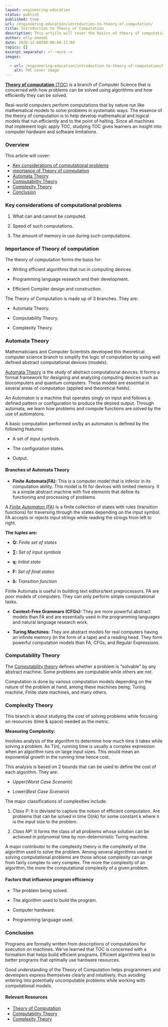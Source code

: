 ```yaml
---
layout: engineering-education
status: publish
published: true
url: /engineering-education/introduction-to-theory-of-computation/
title: Introduction to Theory of Computation
description: This article will cover the basics of theory of computation and its role in efficiency of computers.
author: elly-omondi
date: 2020-12-08T00:00:00-11:00
topics: []
excerpt_separator: <!--more-->
images:

  - url: /engineering-education/introduction-to-theory-of-computation/hero.jpg
    alt: TOC cover image 
---
```

[**Theory of computation** (TOC)](https://en.wikipedia.org/wiki/Theory_of_computation) is a branch of Computer Science that is concerned with how problems can be solved using algorithms and how efficiently they can be solved.
<!--more-->

Real-world computers perform computations that by nature run like mathematical models to solve problems in systematic ways. The essence of the theory of computation is to help develop mathematical and logical models that run efficiently and to the point of halting. Since all machines that implement logic apply TOC, studying TOC gives learners an insight into computer hardware and software limitations.

### Overview
This article will cover:
- [Key considerations of computational problems](#Key-considerations-of-computational-problems)
- [mportance of Theory of computation](#Importance-of-Theory-of-computation)
- [Automata Theory](#Automata-Theory)
- [Computability Theory](#Computability-Theory)
- [Complexity Theory](#Complexity-Theory)
- [Conclusion](#Conclusion)

### Key considerations of computational problems

1. What can and cannot be computed.

2. Speed of such computations.

3. The amount of memory in use during such computations.

### Importance of Theory of computation
The theory of computation forms the basis for:

* Writing efficient algorithms that run in computing devices.

* Programming language research and their development.

* Efficient Compiler design and construction.

The Theory of Computation is made up of 3 branches. They are:

- Automata Theory.

- Computability Theory.

- Complexity Theory.

### Automata Theory
Mathematicians and Computer Scientists developed this theoretical computer science branch to simplify the logic of computation by using well defined abstract computational devices (models).

[Automata Theory](https://en.wikipedia.org/wiki/Automata_theory) is the study of abstract computational devices. It forms a formal framework for designing and analyzing computing devices such as biocomputers and quantum computers. These models are essential in several areas of computation (applied and theoretical fields). 

An Automaton is a machine that operates singly on input and follows a defined pattern or configuration to produce the desired output. Through automata, we learn how problems and compute functions are solved by the use of automatons. 

A basic computation performed on/by an automaton is defined by the following features:

- A set of input symbols.

- The configuration states.

- Output.

#### Branches of Automata Theory 
- **Finite Automata(FA):** This is a computer model that is inferior in its computation ability. This model is fit for devices with limited memory. It is a simple abstract machine with five elements that define its functioning and processing of problems.

A [*Finite Automaton* (FA)](https://www.geeksforgeeks.org/introduction-of-finite-automata/) is a finite collection of states with rules (transition functions) for traversing through the states depending on the input symbol. FA accepts or rejects input strings while reading the strings from left to right.

**The tuples are:**

+ **Q:** *Finite set of states*

+ **∑:** *Set of input symbols*

+ **q:** *Initial state*

+ **F:** *Set of final states*

+ **δ:** *Transition function*

Finite Automata is useful in building text editors/text preprocessors. FA are poor models of computers. They can only perform simple computational tasks.

- **Context-Free Grammars (CFGs):**  They are more powerful abstract models than FA and are essentially used in the programming languages and natural language research work.

- **Turing Machines:** They are abstract models for real computers having an infinite memory (in the form of a tape) and a reading head. They form powerful computation models than FA, CFGs, and Regular Expressions.

### Computability Theory
The [Computability theory](https://plato.stanford.edu/entries/computability/) defines whether a problem is “solvable” by any abstract machine. Some problems are computable while  others are not.

Computation is done by various computation models depending on the nature of the problem at hand, among these machines being; Turing machine, Finite state machines, and many others.

### Complexity Theory
This branch is about studying the cost of solving problems while focusing on resources (time & space) needed as the metric.

**Measuring Complexity:**

Involves analysis of the algorithm to determine how much time it takes while solving a problem. As T(n), running time is usually a complex expression when an algorithm runs on large input sizes. This would mean an exponential growth in the running time hence cost.

This analysis is based on 2 bounds that can be used to define the cost of each algorithm. They are:

- Upper(*Worst Case Scenario*)

- Lower(*Best Case Scenario*)

The major classifications of complexities include:

1. *Class P:* It is devised to capture the notion of efficient computation. Are problems that can be solved in time O(nk) for some constant k where n is the input size to the problem.

2. *Class NP:* It forms the class of all problems whose solution can be achieved in polynomial time by non-deterministic Turing machine.

A major contributor to the complexity theory is the complexity of the algorithm used to solve the problem. Among several algorithms used in solving computational problems are those whose complexity can range from fairly complex to very complex. The more the complexity of an algorithm, the more the computational complexity of a given problem.

#### Factors that influence program efficiency
 
- The problem being solved.

-	The algorithm used to build the program.

- Computer hardware.

- Programming language used.

### Conclusion
Programs are formally written from descriptions of computations for execution on machines. We've learned that TOC is concerned with a formalism that helps build efficient programs. Efficient algorithms lead to better programs that optimally use hardware resources.

Good understanding of the Theory of Computation helps programmers and developers express themselves clearly and intuitively, thus avoiding entering into potentially uncomputable problems while working with computational models. 

#### Relevant Resources
- [Theory of Computation](https://www.geeksforgeeks.org/introduction-of-theory-of-computation/)
- [Computability Theory](https://www.sciencedirect.com/topics/mathematics/computability-theory)
- [Complexity Theory](https://en.wikipedia.org/wiki/Computational_complexity_theory)
